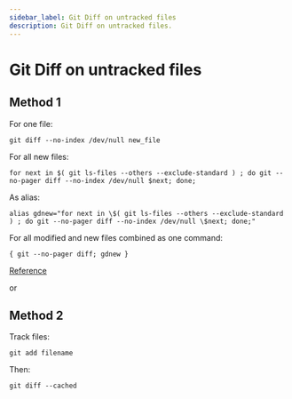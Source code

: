 ```yaml
---
sidebar_label: Git Diff on untracked files
description: Git Diff on untracked files.
---
```


# Git Diff on untracked files

## Method 1

For one file:

    git diff --no-index /dev/null new_file

For all new files:

    for next in $( git ls-files --others --exclude-standard ) ; do git --no-pager diff --no-index /dev/null $next; done;

As alias:

    alias gdnew="for next in \$( git ls-files --others --exclude-standard ) ; do git --no-pager diff --no-index /dev/null \$next; done;"

For all modified and new files combined as one command:

    { git --no-pager diff; gdnew }

[Reference](https://stackoverflow.com/a/52093887)

or

## Method 2

Track files:

```
git add filename
```

Then:

```
git diff --cached
```

